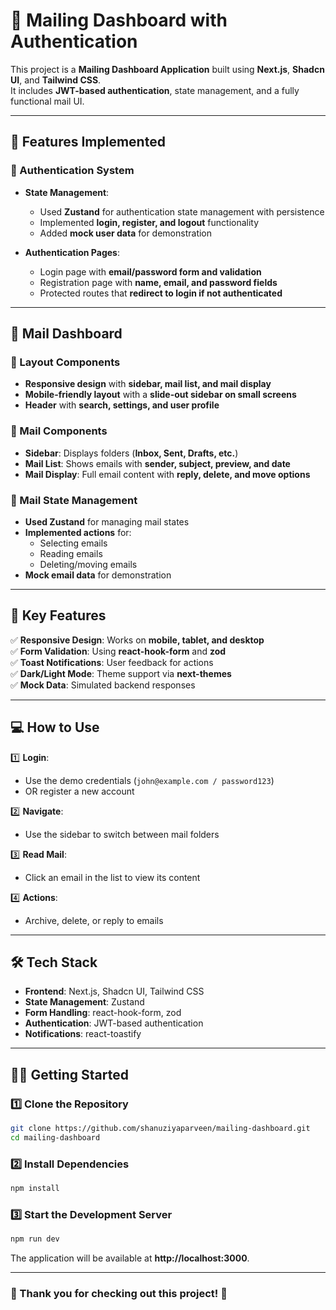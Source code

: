 # 📧 Mailing Dashboard with Authentication

This project is a **Mailing Dashboard Application** built using **Next.js**, **Shadcn UI**, and **Tailwind CSS**.  
It includes **JWT-based authentication**, state management, and a fully functional mail UI.  

---

## 🚀 Features Implemented

### 🔐 Authentication System
- **State Management**:  
  - Used **Zustand** for authentication state management with persistence  
  - Implemented **login, register, and logout** functionality  
  - Added **mock user data** for demonstration  

- **Authentication Pages**:  
  - Login page with **email/password form and validation**  
  - Registration page with **name, email, and password fields**  
  - Protected routes that **redirect to login if not authenticated**  

---

## 📩 Mail Dashboard
### 🏡 Layout Components
- **Responsive design** with **sidebar, mail list, and mail display**  
- **Mobile-friendly layout** with a **slide-out sidebar on small screens**  
- **Header** with **search, settings, and user profile**  

### 📜 Mail Components
- **Sidebar**: Displays folders (**Inbox, Sent, Drafts, etc.**)  
- **Mail List**: Shows emails with **sender, subject, preview, and date**  
- **Mail Display**: Full email content with **reply, delete, and move options**  

### 📩 Mail State Management
- **Used Zustand** for managing mail states  
- **Implemented actions** for:
  - Selecting emails
  - Reading emails
  - Deleting/moving emails  
- **Mock email data** for demonstration  

---

## 🎯 Key Features
✅ **Responsive Design**: Works on **mobile, tablet, and desktop**  
✅ **Form Validation**: Using **react-hook-form** and **zod**  
✅ **Toast Notifications**: User feedback for actions  
✅ **Dark/Light Mode**: Theme support via **next-themes**  
✅ **Mock Data**: Simulated backend responses  

---

## 💻 How to Use
1️⃣ **Login**:  
   - Use the demo credentials (`john@example.com / password123`)  
   - OR register a new account  

2️⃣ **Navigate**:  
   - Use the sidebar to switch between mail folders  

3️⃣ **Read Mail**:  
   - Click an email in the list to view its content  

4️⃣ **Actions**:  
   - Archive, delete, or reply to emails  

---

## 🛠️ Tech Stack
- **Frontend**: Next.js, Shadcn UI, Tailwind CSS  
- **State Management**: Zustand  
- **Form Handling**: react-hook-form, zod  
- **Authentication**: JWT-based authentication  
- **Notifications**: react-toastify  

---

## 🏃‍♂️ Getting Started

### 1️⃣ Clone the Repository
```sh
git clone https://github.com/shanuziyaparveen/mailing-dashboard.git
cd mailing-dashboard   
```

### 2️⃣ Install Dependencies
```sh
npm install
```

### 3️⃣ Start the Development Server
```sh
npm run dev
```
The application will be available at **http://localhost:3000**.  

---

### 🌟 Thank you for checking out this project! 🚀

